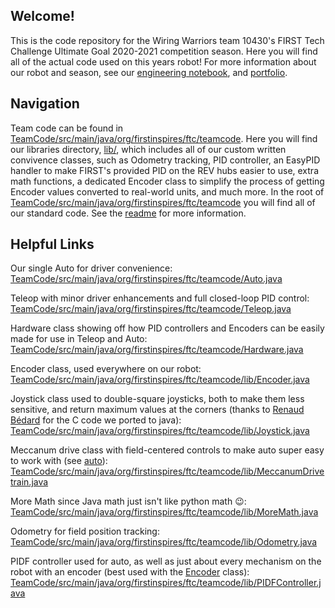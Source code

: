 ## Welcome!

This is the code repository for the Wiring Warriors team 10430's FIRST Tech Challenge Ultimate Goal 2020-2021 competition season. Here you will find all of the actual code used on this years robot! For more information about our robot and season, see our [engineering notebook](https://www.youtube.com/watch?v=xvFZjo5PgG0), and [portfolio](https://www.youtube.com/watch?v=xvFZjo5PgG0).

## Navigation

Team code can be found in [TeamCode/src/main/java/org/firstinspires/ftc/teamcode](https://github.com/Wiring-Warriors-10430/2021-Ultimate-Goal-Season/tree/master/TeamCode/src/main/java/org/firstinspires/ftc/teamcode). Here you will find our libraries directory, [lib/](https://github.com/Wiring-Warriors-10430/2021-Ultimate-Goal-Season/tree/master/TeamCode/src/main/java/org/firstinspires/ftc/teamcode/lib), which includes all of our custom written convivence classes, such as Odometry tracking, PID controller, an EasyPID handler to make FIRST's provided PID on the REV hubs easier to use, extra math functions, a dedicated Encoder class to simplify the process of getting Encoder values converted to real-world units, and much more. In the root of [TeamCode/src/main/java/org/firstinspires/ftc/teamcode](https://github.com/Wiring-Warriors-10430/2021-Ultimate-Goal-Season/tree/master/TeamCode/src/main/java/org/firstinspires/ftc/teamcode) you will find all of our standard code. See the [readme](https://github.com/Wiring-Warriors-10430/2021-Ultimate-Goal-Season/blob/master/TeamCode/src/main/java/org/firstinspires/ftc/teamcode/readme.md) for more information.

## Helpful Links

Our single Auto for driver convenience: [TeamCode/src/main/java/org/firstinspires/ftc/teamcode/Auto.java](https://github.com/Wiring-Warriors-10430/2021-Ultimate-Goal-Season/blob/master/TeamCode/src/main/java/org/firstinspires/ftc/teamcode/Auto.java)

Teleop with minor driver enhancements and full closed-loop PID control: [TeamCode/src/main/java/org/firstinspires/ftc/teamcode/Teleop.java](https://github.com/Wiring-Warriors-10430/2021-Ultimate-Goal-Season/blob/master/TeamCode/src/main/java/org/firstinspires/ftc/teamcode/Teleop.java)

Hardware class showing off how PID controllers and Encoders can be easily made for use in Teleop and Auto: [TeamCode/src/main/java/org/firstinspires/ftc/teamcode/Hardware.java](https://github.com/Wiring-Warriors-10430/2021-Ultimate-Goal-Season/blob/master/TeamCode/src/main/java/org/firstinspires/ftc/teamcode/Hardware.java)

Encoder class, used everywhere on our robot: [TeamCode/src/main/java/org/firstinspires/ftc/teamcode/lib/Encoder.java](https://github.com/Wiring-Warriors-10430/2021-Ultimate-Goal-Season/blob/master/TeamCode/src/main/java/org/firstinspires/ftc/teamcode/lib/Encoder.java)

Joystick class used to double-square joysticks, both to make them less sensitive, and return maximum values at the corners (thanks to [Renaud Bédard](http://theinstructionlimit.com/squaring-the-thumbsticks) for the C code we ported to java): [TeamCode/src/main/java/org/firstinspires/ftc/teamcode/lib/Joystick.java](https://github.com/Wiring-Warriors-10430/2021-Ultimate-Goal-Season/blob/master/TeamCode/src/main/java/org/firstinspires/ftc/teamcode/lib/Joystick.java)

Meccanum drive class with field-centered controls to make auto super easy to work with (see [auto](https://github.com/Wiring-Warriors-10430/2021-Ultimate-Goal-Season/blob/master/TeamCode/src/main/java/org/firstinspires/ftc/teamcode/Auto.java)): [TeamCode/src/main/java/org/firstinspires/ftc/teamcode/lib/MeccanumDrivetrain.java](https://github.com/Wiring-Warriors-10430/2021-Ultimate-Goal-Season/blob/master/TeamCode/src/main/java/org/firstinspires/ftc/teamcode/lib/MeccanumDrivetrain.java)

More Math since Java math just isn't like python math :wink:: [TeamCode/src/main/java/org/firstinspires/ftc/teamcode/lib/MoreMath.java](https://github.com/Wiring-Warriors-10430/2021-Ultimate-Goal-Season/blob/master/TeamCode/src/main/java/org/firstinspires/ftc/teamcode/lib/MoreMath.java)

Odometry for field position tracking: [TeamCode/src/main/java/org/firstinspires/ftc/teamcode/lib/Odometry.java](https://github.com/Wiring-Warriors-10430/2021-Ultimate-Goal-Season/blob/master/TeamCode/src/main/java/org/firstinspires/ftc/teamcode/lib/Odometry.java)

PIDF controller used for auto, as well as just about every mechanism on the robot with an encoder (best used with the [Encoder](https://github.com/Wiring-Warriors-10430/2021-Ultimate-Goal-Season/blob/master/TeamCode/src/main/java/org/firstinspires/ftc/teamcode/lib/Encoder.java) class): [TeamCode/src/main/java/org/firstinspires/ftc/teamcode/lib/PIDFController.java](https://github.com/Wiring-Warriors-10430/2021-Ultimate-Goal-Season/blob/master/TeamCode/src/main/java/org/firstinspires/ftc/teamcode/lib/PIDFController.java)
